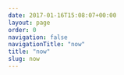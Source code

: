 ```yaml
---
date: 2017-01-16T15:08:07+00:00
layout: page
order: 0
navigation: false
navigationTitle: "now"
title: "now"
slug: now
---
```

 <Insert your content here> 
 
